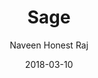 ---
author: "Naveen Honest Raj"
date: 2018-03-10
title: Sage
tags: [
    "discord",
    "bot",
    "python"
]
weight: 10
description: This is a Discord Bot.
link: https://github.com/navdevl/sage
---